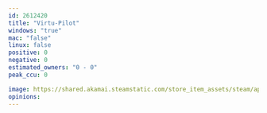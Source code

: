 ```yaml
---
id: 2612420
title: "Virtu-Pilot"
windows: "true"
mac: "false"
linux: false
positive: 0
negative: 0
estimated_owners: "0 - 0"
peak_ccu: 0

image: https://shared.akamai.steamstatic.com/store_item_assets/steam/apps/2612420/header.jpg?t=1712919839
opinions:
---
```

